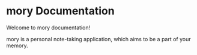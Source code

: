 # mory Documentation

Welcome to mory documentation!

mory is a personal note-taking application, which aims to be a part of your memory.
